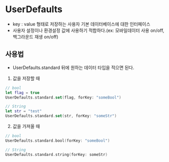 # UserDefaults
- key : value 형태로 저장하는 사용자 기본 데이터베이스에 대한 인터페이스
- 사용자 설정이나 환경설정 값에 사용하기 적합하다.(ex: 모바일데이터 사용 on/off, 백그라운드 재생 on/off)

## 사용법
- UserDefaults.standard 뒤에 원하는 데이터 타입을 적으면 된다.

1. 값을 저장할 때

```Swift
// bool
let flag = true
UserDefaults.standard.set(flag, forKey: "someBool")

// String
let str = "test"
UserDefaults.standard.set(str, forKey: "someStr")
```

2. 값을 가져올 때

```Swift
// bool
UserDefaults.standard.bool(forKey: "someBool")

// String
UserDefaults.standard.string(forKey: someStr)
```
